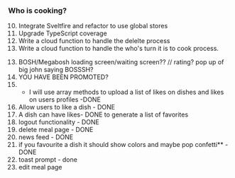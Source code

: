 ### Who is cooking?

<!-- essential -->

 
10. Integrate Sveltfire and refactor to use global stores
9. Upgrade TypeScript coverage  
11. Write a cloud function to handle the delelte process
12. Write a cloud function to handle the who's turn it is to cook process.

<!-- sillyness -->

13. BOSH/Megabosh loading screen/waiting screen?? // rating? pop up of big john saying BOSSSH?
14. YOU HAVE BEEN PROMOTED?
15. - I will use array methods to upload a list of likes on dishes and likes on users profiles -DONE
16. Allow users to like a dish - DONE
17. A dish can have likes- DONE
    to generate a list of favorites
18. logout functionality - DONE
19. delete meal page - DONE
20. news feed - DONE
21. if you favourite a dish it should show colors and maybe pop confetti\*\* - DONE
22. toast prompt - done
23. edit meal page
